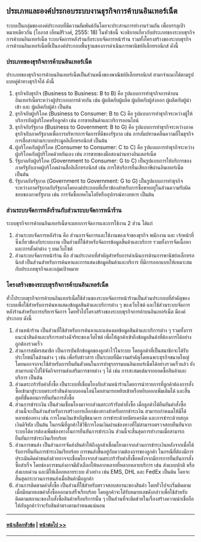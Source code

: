 ## ประเภทและองค์ประกอบระบบงานธุรกิจการค้าบนอินเทอร์เน็ต	
	
ระบบเป็นกลุ่มขององค์ประกอบที่มีความสัมพันธ์กันโดยจะประสานการทำงานร่วมกัน เพื่อบรรลุเป้าหมายเดียวกัน (โอภาส เอี่ยมสิริวงศ์, 2555: 18) ในหัวข้อนี้ จะอธิบายเกี่ยวกับประเภทของระบบธุรกิจการค้าบนอินเทอร์เน็ต ระบบจัดการหลังร้านกับระบบจัดการหน้าร้าน รวมทั้งโครงสร้างของระบบธุรกิจการค้าบนอินเทอร์เน็ตที่เป็นองค์ประกอบพื้นฐานของการดำเนินการพานิชย์อิเล็กทรอนิกส์ ดังนี้

### ประเภทของธุรกิจการค้าบนอินเทอร์เน็ต
ประเภทของธุรกิจการค้าบนอินเทอร์เน็ตเป็นส่วนหนึ่งของพาณิชย์อิเล็กทรอนิกส์ สามาจำแนกได้ตามรูปแบบคู่ค้าทางธุรกิจได้ ดังนี้

1.  ธุรกิจกับธุรกิจ (Business to Business: B to B) คือ รูปแบบการทำธุรกิจการค้าบนอินเทอร์เน็ตระหว่างผู้ประกอบการด้วยกัน เช่น ผู้ผลิตกับผู้ผลิต ผู้ผลิตกับผู้ส่งออก ผู้ผลิตกับผู้นำเข้า และ ผู้ผลิตกับผู้ค้า เป็นต้น
2.  ธุรกิจกับผู้บริโภค (Business to Consumer: B to C) คือ รูปแบบการทำธุรกิจระหว่างผู้ให้บริการกับผู้บริโภคหรือลูกค้า เช่น การขายสินค้าและบริการออนไลน์
3. ธุรกิจกับรัฐบาล (Business to Government: B to G) คือ รูปแบบการทำธุรกิจระหว่างภาคธุรกิจกับภาครัฐบาลเพื่อการบริหารการจัดการที่ดีของรัฐบาล เช่น การสัมปทานคลื่นความถี่ในธุรกิจการสื่อสารผ่านระบบประมูลอิเล็กทรอนิกส์ เป็นต้น
4.  ผู้บริโภคกับผู้บริโภค (Consumer to Consumer: C to C) คือ รูปแบบการทำธุรกิจระหว่างผู้บริโภคกับผู้บริโภคด้วยกันเอง เช่น การขายของมือสองผ่านทางอินเตอร์เน็ต
5. รัฐบาลกับผู้บริโภค (Government to Consumer: G to C) เป็นรูปแบบการให้บริการของภาครัฐกับภาคผู้บริโภคผ่านสื่ออิเล็กทรอนิกส์ เช่น การให้บริการยื่นเสียภาษีผ่านอินเทอร์เน็ต เป็นต้น
6. รัฐบาลกับรัฐบาล (Government to Government: G to G) เป็นรูปแบบการทำธุรกิจระหว่างภาครัฐบาลกับรัฐบาลโดยองค์ประกอบที่เกี่ยวข้องสำหรับการซื้อขายอยู่ในส่วนความรับผิดชอบของภาครัฐบาล เช่น การจัดซื้อเทคโนโลยีหรืออุปกรณ์ทางทหาร เป็นต้น

### ส่วนระบบจัดการหลังร้านกับส่วนระบบจัดการหน้าร้าน
ระบบธุรกิจการค้าบนอินเทอร์เน็ตจะแยกการจัดการและการใช้งาน 2 ส่วน ได้แก่ 

1. ส่วนระบบจัดการหลังร้าน คือ ส่วนการจัดการและใช้งานของเจ้าของธุรกิจ พนักงาน และ เจ้าหน้าที่ซึ่งเกี่ยวข้องกับระบบงาน เป็นส่วนที่ใช้สำหรับจัดการข้อมูลสิ้นค้าและบริการ รวมทั้งการจัดเนื้อหาและการตั้งค่าต่าง ๆ บนเว็บไซต์
2. ส่วนระบบจัดการหน้าร้าน คือ ส่วนประกอบที่สำคัญสำหรับการดำเนินการด้านการพานิชย์อเล็กทรอนิกส์ เป็นส่วนสำหรับการค้นหาและการแสดงข้อมูลสินค้าและบริการ ที่มีการออกแบบให้เหมาะสมกับประเภทธุรกิจและกลุ่มเป้าหมาย

### โครงสร้างของระบบธุรกิจการค้าบนอินเทอร์เน็ต
ทั่วไประบบธุรกิจการค้าบนอินเทอร์เน็ตใช้ส่วนของระบบจัดการหน้าร้านเป็นส่วนประกอบที่สำคัญของระบบเพื่อใช้สำหรับการค้นหาแสดงข้อมูลสินค้าและบริการต่าง ๆ ของเว็บไซต์ และใช้ส่วนระบบจัดการหลังร้านสำหรับการบริหารจัดการ โดยทั่วไปโครงสร้างของระบบธุรกิจการค้าบนอินเทอร์เน็ต มีองค์ประกอบ ดังนี้

1.  ส่วนหน้าร้าน เป็นส่วนที่ใช้สำหรับการค้นหาและแสดงผลข้อมูลสินค้าและบริการต่าง ๆ รวมทั้งการแนะนำสินค้าและบริการอย่างฉัจริยะของเว็บไซต์ เพื่อให้ลูกค้าเข้าถึงข้อมูลสินค้าที่ต้องการได้อย่างถูกต้องรวดเร็ว 
2. ส่วนการสมัครสมาชิก เป็นการบันทึกข้อมูลของลูกค้าไว้ในระบบ โดยลูกค้าที่เป็นสมาชิกจะได้รับประโยชน์ในด้านต่าง ๆ เช่น เพื่อรับข่าวสาร เป็นระบบที่มีความสำคัญโดยเฉพาะธุรกิจขนาดใหญ่ โดยนอกจากจะใช้สำหรับการยืนยันตัวตนในการทำธุรกรรมบนอินเทอร์เน็ตได้อย่างรวดเร็วแล้ว ยังสามารถนำไปใช้จัดกิจกรรมส่งเสริมการขายต่าง ๆ ได้ เช่น การสะสมแต้มจากยอดซื้อสินค้าและบริการ เป็นต้น
2.  ส่วนตระกร้ารับคำสั่งซื้อ เป็นระบบที่เชื่อมโยงกับส่วนหน้าร้านโดยการนำรายการที่ลูกค้าต้องการสั่งซื้อเข้ามาสู่ระบบตระกร้าสินค้าแบบออนไลน์โดยสามารถหยิบเข้าหรือหยิบออกเพิ่มเติมได้ และสิ้นสุดที่ขั้นตอนการยืนยันการสั่งซื้อ
3.  ส่วนการชำระเงิน เป็นส่วนเชื่อมโยงมาจากส่วนตระกร้ารับคำสั่งซื้อ เมื่อลูกค้าได้ยืนยันคำสั่งซื้อ ส่วนนี้จะเป็นส่วนสำหรับการสร้างการเลือกช่องทางสำหรับการชำระเงิน สามารถกำหนดให้มีได้หลายช่องทาง เช่น การโอนเงินเข้าบัญชีธนาคาร การชำระด้วยบัตรเครดิต และการชำระด้วยสกุลเงินดิจิทัล เป็นต้น ในกรณีที่ลูกค้าใช้วิธีการโอนเงินผ่านช่องทางที่ไม่สามารถตรวจสอบยืนยันจากระบบได้ควรต้องเพิ่มช่องทางในการยืนยันการชำระเงิน ส่วนนี้จะสิ้นสุดการทำงานเมื่อสามารถยืนยันการชำระเงินเรียบร้อย
4.  ส่วนการขนส่ง เป็นส่วนการจัดส่งสินค้าให้ถึงลูกค้าเชื่อมโยงมาจากส่วนการชำระเงินหลังจากเมื่อได้รับการยืนยันการชำระเงินเรียบร้อย การขนส่งขึ้นอยู่กับความต้องการของลูกค้า ในกรณีที่ต้องมีการประเมินคิดค่าขนส่งด้วยอาจจะเชื่อมโยงจากส่วนตระกร้ารับคำสั่งซื้อหลังจากมีการการยืนยันการสั่งซื้อสำเร็จ โดยช่องการขนส่งอาจมีตัวเลือกให้หลากหลายที่หลากหลายบริการ เช่น ส่งแบบปกติ หรือ ส่งแบบด่วน และมีให้เลือกหลายระบบ ตัวอย่าง เช่น EMS, DHL และ FedEx เป็นต้น โดยจะสิ้นสุดกระบวนการขนส่งเมื่อสินค้ามือลูกค้า
5.  ส่วนการติดตามคำสั่งซื้อ เป็นส่วนที่ใช้สำหรับตรวจสอบสถานะของสินค้า โดยทั่วไปจะเริ่มติดตามเมื่อมีหมายเลขคำสั่งซื้อออกมาเสร็จเรียบร้อย โดยลูกค้าจะได้รับหมายเลขดังกล่าวเพื่อใช้สำหรับติดตามสถานะของใบสั่งซื้อสินค้าหรือบริการนั้น ๆ เป็นส่วนที่จะติดช่วยในเรื่องสร้างความน่าเชื่อถือให้กับลูกค้าว่าจะรับสินค้าตรงตามกำหนดแน่นอน

---
#### [หน้าเลือกหัวข้อ](README.md) | [หน้าต่อไป >>](0902.md)
---
